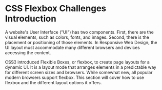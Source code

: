 # CSS Flexbox Challenges Introduction

A website's User Interface ("UI") has two components. First, there are the visual elements, such as colors, fonts, and images. Second, there is the placement or positioning of those elements. In Responsive Web Design, the UI layout must accommodate many different browsers and devices accessing the content.

CSS3 introduced Flexible Boxes, or flexbox, to create page layouts for a dynamic UI. It is a layout mode that arranges elements in a predictable way for different screen sizes and browsers. While somewhat new, all popular modern browsers support flexbox. This section will cover how to use flexbox and the different layout options it offers.
